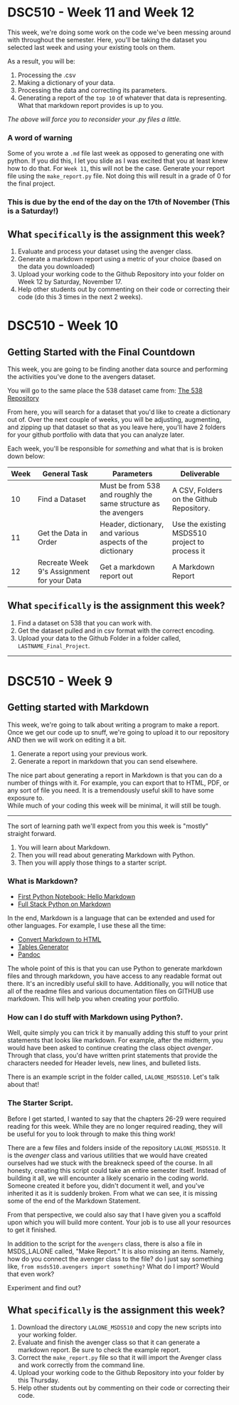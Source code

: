 # DSC510 - Week 11 and Week 12
This week, we're doing some work on the code we've been messing around with throughout the semester. Here, you'll be taking the dataset you selected last week and using your existing tools on them. 

As a result, you will be: 
1. Processing the .csv
1. Making a dictionary of your data.
1. Processing the data and correcting its parameters. 
1. Generating a report of the `top 10` of whatever that data is representing. What that markdown report provides is up to you. 

_The above will force you to reconsider your .py files a little._

### A word of warning
Some of you wrote a `.md` file last week as opposed to generating one with python. If you did this, I let you slide as I was excited that you at least knew how to do that. For `Week 11`, this will not be the case. Generate your report file using the `make_report.py` file. Not doing this will result in a grade of 0 for the final project. 

### This is due by the end of the day on the 17th of November (This is a Saturday!)

## What `specifically` is the assignment this week?

1. Evaluate and process your dataset using the avenger class. 
1. Generate a markdown report using a metric of your choice (based on the data you downloaded)
1. Upload your working code to the Github Repository into your folder on Week 12 by Saturday, November 17.
1. Help other students out by commenting on their code or correcting their code (do this 3 times in the next 2 weeks).

# DSC510 - Week 10
## Getting Started with the Final Countdown
This week, you are going to be finding another data source and performing the activities you've done to the avengers dataset. 

You will go to the same place the 538 dataset came from: [The 538 Repository](https://github.com/fivethirtyeight/data)

From here, you will search for a dataset that you'd like to create a dictionary out of. Over the next couple of weeks, you will be adjusting, augmenting, and zipping up that dataset so that as you leave here, you'll have 2 folders for your github portfolio with data that you can analyze later.

Each week, you'll be responsible for *something* and what that is is broken down below: 

| Week 	| General Task                               	| Parameters                                                      	| Deliverable                                    	|
|------	|--------------------------------------------	|-----------------------------------------------------------------	|------------------------------------------------	|
| 10   	| Find a Dataset                             	| Must be from 538 and roughly the same structure as the avengers 	| A CSV, Folders on the Github Repository.                                       	|
| 11   	| Get the Data in Order                      	| Header, dictionary, and various aspects of the dictionary       	| Use the existing MSDS510 project to process it 	|
| 12   	| Recreate Week 9's Assignment for your Data 	| Get a markdown report out                                       	| A Markdown Report                              	|

## What `specifically` is the assignment this week?

1. Find a dataset on 538 that you can work with. 
2. Get the dataset pulled and in csv format with the correct encoding. 
3. Upload your data to the Github Folder in a folder called, `LASTNAME_Final_Project`.

---

# DSC510 - Week 9
## Getting started with Markdown	

This week, we're going to talk about writing a program to make a report. Once we get our code up to snuff, we're going to upload it to our repository AND then we will work on editing it a bit.	

1. Generate a report using your previous work.	
2. Generate a report in markdown that you can send elsewhere. 	

The nice part about generating a report in Markdown is that you can do a number of things with it. For example, you can export that to HTML, PDF, or any sort of file you need. It is a tremendously useful skill to have some exposure to. 	
While much of your coding this week will be minimal, it will still be tough. 	

---	

The sort of learning path we'll expect from you this week is "mostly" straight forward.	

1. You will learn about Markdown.	
2. Then you will read about generating Markdown with Python.	
3. Then you will apply those things to a starter script.	
 
### What is Markdown?	
* [First Python Notebook: Hello Markdown](http://www.firstpythonnotebook.org/markdown/)	
* [ Full Stack Python on Markdown](https://www.fullstackpython.com/markdown.html)	
 
In the end, Markdown is a language that can be extended and used for other languages. For example, I use these all the time: 	

* [Convert Markdown to HTML](https://markdowntohtml.com/)	
* [Tables Generator](https://www.tablesgenerator.com/)	
* [Pandoc](https://pandoc.org/)	

The whole point of this is that you can use Python to generate markdown files and through markdown, you have access to any readable format out there. It's an incredibly useful skill to have. Additionally, you will notice that all of the readme files and various documentation files on GITHUB use markdown. This will help you when creating your portfolio. 	

### How can I do stuff with Markdown using Python?.	
Well, quite simply you can trick it by manually adding this stuff to your print statements that looks like markdown. For example, after the midterm, you would have been asked to continue creating the class object *avenger*. Through that class, you'd have written print statements that provide the characters needed for Header levels, new lines, and bulleted lists. 	

There is an example script in the folder called, `LALONE_MSDS510`. Let's talk about that!	
### The Starter Script.	
Before I get started, I wanted to say that the chapters 26-29 were required reading for this week. While they are no longer required reading, they will be useful for you to look through to make this thing work!	

There are a few files and folders inside of the repository `LALONE_MSDS510`. It is the *avenger* class and various utilities that we would have created ourselves had we stuck with the breakneck speed of the course. In all honesty, creating this script could take an entire semester itself. Instead of building it all, we will encounter a likely scenario in the coding world. Someone created it before you, didn't document it well, and you've inherited it as it is suddenly broken. From what we can see, it is missing some of the end of the Markdown Statement. 	

From that perspective, we could also say that I have given you a scaffold upon which you will build more content. Your job is to use all your resources to get it finished. 	

In addition to the script for the `avengers` class, there is also a file in MSDS_LALONE called, "Make Report." It is also missing an items. Namely, how do you connect the avenger class to the file? do I just say something like, `from msds510.avengers import something?` What do I import? Would that even work? 	

Experiment and find out?	

## What `specifically` is the assignment this week?	

1. Download the directory `LALONE_MSDS510` and copy the new scripts into your working folder.	
1. Evaluate and finish the avenger class so that it can generate a markdown report. Be sure to check the example report.	
1. Correct the `make_report.py` file so that it will import the Avenger class and work correctly from the command line.	
1. Upload your working code to the Github Repository into your folder by this Thursday.	
1. Help other students out by commenting on their code or correcting their code.	
